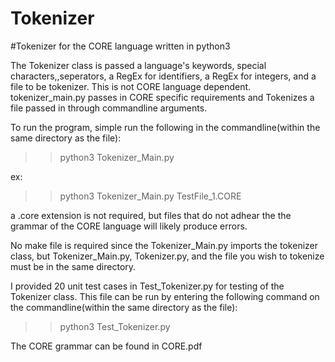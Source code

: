 # Tokenizer

#Tokenizer for the CORE language written in python3

The Tokenizer class is passed a language's keywords, special characters,,seperators, a RegEx for identifiers, a RegEx for integers, and a file to be tokenizer. This is
not CORE language dependent. tokenizer_main.py passes in CORE specific
requirements and Tokenizes a file passed in through commandline arguments.

To run the program, simple run the following in the commandline(within the same directory as the file):

>>python3 Tokenizer_Main.py <file> 

ex: 

>>python3 Tokenizer_Main.py TestFile_1.CORE

a .core extension is not required, but files that do not adhear the the grammar of the CORE language will likely produce errors.

No make file is required since the Tokenizer_Main.py imports the tokenizer class, but Tokenizer_Main.py, Tokenizer.py, and the file you wish to tokenize must be in the same directory.

I provided 20 unit test cases in Test_Tokenizer.py for testing of the Tokenizer class. This file can be run by entering the following command on the commandline(within the same directory as the file):

>>python3 Test_Tokenizer.py

The CORE grammar can be found in CORE.pdf

